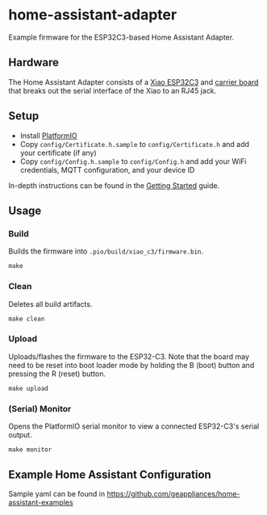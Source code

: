 # home-assistant-adapter
Example firmware for the ESP32C3-based Home Assistant Adapter.

## Hardware
The Home Assistant Adapter consists of a [Xiao ESP32C3](https://wiki.seeedstudio.com/XIAO_ESP32C3_Getting_Started/) and [carrier board](doc/schematic-v1.0.pdf) that breaks out the serial interface of the Xiao to an RJ45 jack.

## Setup
- Install [PlatformIO](https://platformio.org/)
- Copy `config/Certificate.h.sample` to `config/Certificate.h` and add your certificate (if any)
- Copy `config/Config.h.sample` to `config/Config.h` and add your WiFi credentials, MQTT configuration, and your device ID

In-depth instructions can be found in the [Getting Started](doc/getting-started.md) guide.

## Usage
### Build
Builds the firmware into `.pio/build/xiao_c3/firmware.bin`.

```shell
make
```

### Clean
Deletes all build artifacts.

```shell
make clean
```

### Upload
Uploads/flashes the firmware to the ESP32-C3. Note that the board may need to be reset into boot loader mode by holding the B (boot) button and pressing the R (reset) button.

```shell
make upload
```

### (Serial) Monitor
Opens the PlatformIO serial monitor to view a connected ESP32-C3's serial output.

```shell
make monitor
```

## Example Home Assistant Configuration
Sample yaml can be found in https://github.com/geappliances/home-assistant-examples
